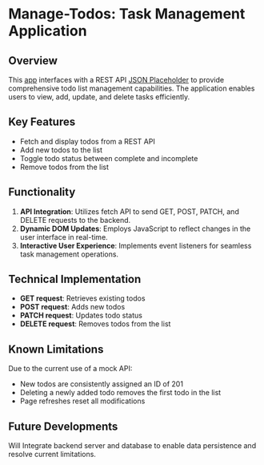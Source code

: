 # Manage-Todos: Task Management Application

## Overview

This [app](https://jasanpreetsidhu.github.io/manage-todos/) interfaces with a REST API [JSON Placeholder](https://jsonplaceholder.typicode.com/) to provide comprehensive todo list management capabilities. The application enables users to view, add, update, and delete tasks efficiently.

## Key Features

- Fetch and display todos from a REST API
- Add new todos to the list
- Toggle todo status between complete and incomplete
- Remove todos from the list

## Functionality

1. **API Integration**: Utilizes fetch API to send GET, POST, PATCH, and DELETE requests to the backend.
2. **Dynamic DOM Updates**: Employs JavaScript to reflect changes in the user interface in real-time.
3. **Interactive User Experience**: Implements event listeners for seamless task management operations.

## Technical Implementation

- **GET request**: Retrieves existing todos
- **POST request**: Adds new todos
- **PATCH request**: Updates todo status
- **DELETE request**: Removes todos from the list

## Known Limitations

Due to the current use of a mock API:

- New todos are consistently assigned an ID of 201
- Deleting a newly added todo removes the first todo in the list
- Page refreshes reset all modifications

## Future Developments

Will Integrate backend server and database to enable data persistence and resolve current limitations.
